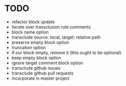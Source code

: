 TODO
====

-	refactor block update
-	iterate over transclusion rule comments
-	block name option
-	transclude source: local, target: relative path
-	preserve empty block option
-	truncation option
-	if our block empty, remove it (this ought to be optional)
-	keep empty block option
-	ignore target comment block option
-	transclude github issues
-	transclude github pull requests
-	incorporate in master project
